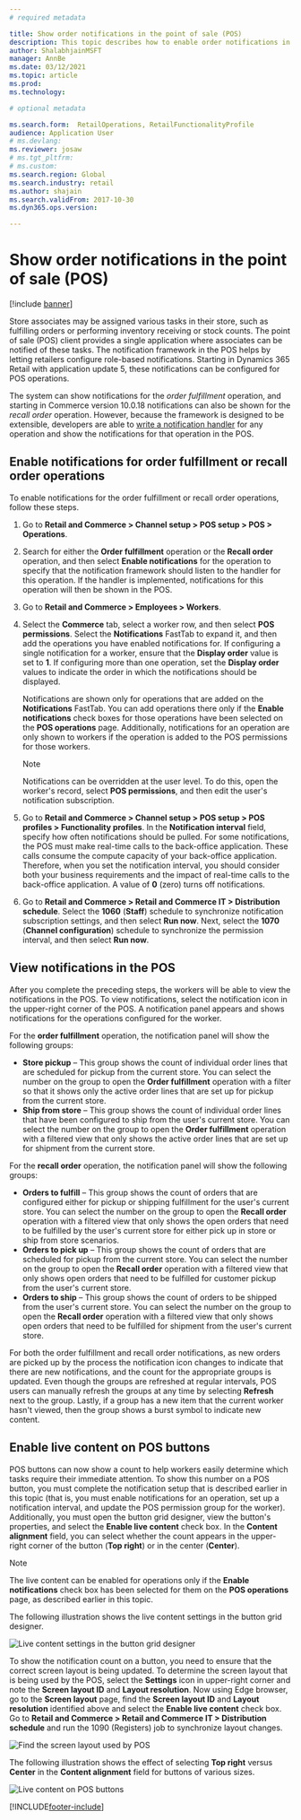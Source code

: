 ```yaml
---
# required metadata

title: Show order notifications in the point of sale (POS)
description: This topic describes how to enable order notifications in the point of sale and the notification framework.
author: ShalabhjainMSFT
manager: AnnBe
ms.date: 03/12/2021
ms.topic: article
ms.prod: 
ms.technology: 

# optional metadata

ms.search.form:  RetailOperations, RetailFunctionalityProfile
audience: Application User
# ms.devlang: 
ms.reviewer: josaw
# ms.tgt_pltfrm: 
# ms.custom: 
ms.search.region: Global
ms.search.industry: retail
ms.author: shajain
ms.search.validFrom: 2017-10-30
ms.dyn365.ops.version: 

---
```


# Show order notifications in the point of sale (POS)

[!include [banner](includes/banner.md)]

Store associates may be assigned various tasks in their store, such as fulfilling orders or performing inventory receiving or stock counts. The point of sale (POS) client provides a single application where associates can be notified of these tasks. The notification framework in the POS helps by letting retailers configure role-based notifications. Starting in Dynamics 365 Retail with application update 5, these notifications can be configured for POS operations.

The system can show notifications for the *order fulfillment* operation, and starting in Commerce version 10.0.18 notifications can also be shown for the *recall order* operation. However, because the framework is designed to be extensible, developers are able to [write a notification handler](dev-itpro/extend-pos-notification.md) for any operation and show the notifications for that operation in the POS.

## Enable notifications for order fulfillment or recall order operations

To enable notifications for the order fulfillment or recall order operations, follow these steps.

1. Go to **Retail and Commerce \> Channel setup \> POS setup \> POS \> Operations**.
1. Search for either the **Order fulfillment** operation or the **Recall order** operation, and then select **Enable notifications** for the operation to specify that the notification framework should listen to the handler for this operation. If the handler is implemented, notifications for this operation will then be shown in the POS.
1. Go to **Retail and Commerce \> Employees \> Workers**.
1. Select the **Commerce** tab, select a worker row, and then select **POS permissions**. Select the **Notifications** FastTab to expand it, and then add the operations you have enabled notifications for. If configuring a single notification for a worker, ensure that the **Display order** value is set to **1**. If configuring more than one operation, set the **Display order** values to indicate the order in which the notifications should be displayed. 

      Notifications are shown only for operations that are added on the **Notifications** FastTab. You can add operations there only if the **Enable notifications** check boxes for those operations have been selected on the **POS operations** page. Additionally, notifications for an operation are only shown to workers if the operation is added to the POS permissions for those workers.

    > [!NOTE]
    > Notifications can be overridden at the user level. To do this, open the worker's record, select **POS permissions**, and then edit the user's notification subscription.

1. Go to **Retail and Commerce \> Channel setup \> POS setup \> POS profiles \> Functionality profiles**. In the **Notification interval** field, specify how often notifications should be pulled. For some notifications, the POS must make real-time calls to the back-office application. These calls consume the compute capacity of your back-office application. Therefore, when you set the notification interval, you should consider both your business requirements and the impact of real-time calls to the back-office application. A value of **0** (zero) turns off notifications.
1. Go to **Retail and Commerce \> Retail and Commerce IT \> Distribution schedule**. Select the **1060** (**Staff**) schedule to synchronize notification subscription settings, and then select **Run now**. Next, select the **1070** (**Channel configuration**) schedule to synchronize the permission interval, and then select **Run now**.

## View notifications in the POS

After you complete the preceding steps, the workers will be able to view the notifications in the POS. To view notifications, select the notification icon in the upper-right corner of the POS. A notification panel appears and shows notifications for the operations configured for the worker. 

For the **order fulfillment** operation, the notification panel will show the following groups:

- **Store pickup** – This group shows the count of individual order lines that are scheduled for pickup from the current store. You can select the number on the group to open the **Order fulfillment** operation with a filter so that it shows only the active order lines that are set up for pickup from the current store.
- **Ship from store** – This group shows the count of individual order lines that have been configured to ship from the user's current store. You can select the number on the group to open the **Order fulfillment** operation with a filtered view that only shows the active order lines that are set up for shipment from the current store.

For the **recall order** operation, the notification panel will show the following groups:

- **Orders to fulfill** – This group shows the count of orders that are configured either for pickup or shipping fulfillment for the user's current store. You can select the number on the group to open the **Recall order** operation with a filtered view that only shows the open orders that need to be fulfilled by the user's current store for either pick up in store or ship from store scenarios.
- **Orders to pick up** – This group shows the count of orders that are scheduled for pickup from the current store. You can select the number on the group to open the **Recall order** operation with a filtered view that only shows open orders that need to be fulfilled for customer pickup from the user's current store.
- **Orders to ship** – This group shows the count of orders to be shipped from the user's current store. You can select the number on the group to open the **Recall order** operation with a filtered view that only shows open orders that need to be fulfilled for shipment from the user's current store.

For both the order fulfillment and recall order notifications, as new orders are picked up by the process the notification icon changes to indicate that there are new notifications, and the count for the appropriate groups is updated. Even though the groups are refreshed at regular intervals, POS users can manually refresh the groups at any time by selecting **Refresh** next to the group. Lastly, if a group has a new item that the current worker hasn't viewed, then the group shows a burst symbol to indicate new content.

## Enable live content on POS buttons

POS buttons can now show a count to help workers easily determine which tasks require their immediate attention. To show this number on a POS button, you must complete the notification setup that is described earlier in this topic (that is, you must enable notifications for an operation, set up a notification interval, and update the POS permission group for the worker). Additionally, you must open the button grid designer, view the button's properties, and select the **Enable live content** check box. In the **Content alignment** field, you can select whether the count appears in the upper-right corner of the button (**Top right**) or in the center (**Center**).

> [!NOTE]
> The live content can be enabled for operations only if the **Enable notifications** check box has been selected for them on the **POS operations** page, as described earlier in this topic.

The following illustration shows the live content settings in the button grid designer.

![Live content settings in the button grid designer](./media/ButtonGridDesigner.png "Live content settings in the button grid designer")

To show the notification count on a button, you need to ensure that the correct screen layout is being updated. To determine the screen layout that is being used by the POS, select the **Settings** icon in upper-right corner and note the **Screen layout ID** and **Layout resolution**. Now using Edge browser, go to the **Screen layout** page, find the **Screen layout ID** and **Layout resolution** identified above and select the **Enable live content** check box. Go to **Retail and Commerce \> Retail and Commerce IT \> Distribution schedule** and run the 1090 (Registers) job to synchronize layout changes.

![Find the screen layout used by POS](./media/Choose_screen_layout.png "Find the screen layout ")

The following illustration shows the effect of selecting **Top right** versus **Center** in the **Content alignment** field for buttons of various sizes.

![Live content on POS buttons](./media/ButtonsWithLiveContent.png "Live content on POS buttons")

[!INCLUDE[footer-include](../includes/footer-banner.md)]
